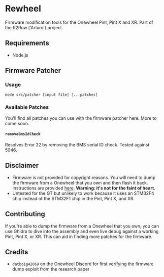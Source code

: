 # Rewheel
Firmware modification tools for the Onewheel Pint, Pint X and XR. Part of the R2Row ('Arturo') project.

## Requirements
- Node.js

## Firmware Patcher
### Usage
```
node src/patcher [input file] [...patches]
```

### Available Patches
You'll find all patches you can use with the firmware patcher here. More to come soon.

#### `removeBmsIdCheck`
Resolves Error 22 by removing the BMS serial ID check. Tested against 5046.

## Disclaimer
- Firmware is not provided for copyright reasons. You will need to dump the firmware from a Onewheel that you own and then flash it back. Instructions are provided [here](docs/DumpFirmware.md). **Warning: it's not for the faint of heart.**
- Untested for the GT but unlikely to work because it uses an STM32F4 chip instead of the STM32F1 chip in the Pint, Pint X, and XR.

## Contributing
If you're able to dump the firmware from a Onewheel that you own, you can use Ghidra to dive into the assembly and even live debug against a working Pint, Pint X, or XR. This can aid in finding more patches for the firmware.

## Credits
- `datboig42069` on the Onewheel Discord for first verifying the firmware dump exploit from the research paper
